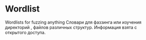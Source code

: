 # Wordlist
Wordlists for fuzzing anything
Словари для фаззинга или изучения директорий , файлов различных структур. 
Информация взята с открытого доступа.
